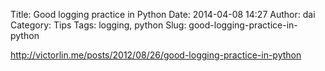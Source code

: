 Title: Good logging practice in Python
Date: 2014-04-08 14:27
Author: dai
Category: Tips
Tags: logging, python
Slug: good-logging-practice-in-python

http://victorlin.me/posts/2012/08/26/good-logging-practice-in-python
